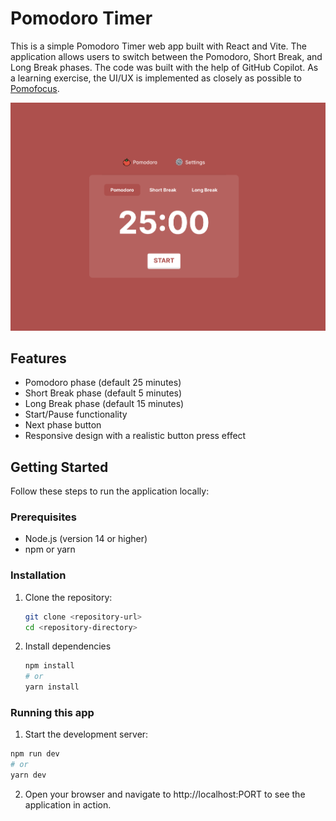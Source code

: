 # Pomodoro Timer

This is a simple Pomodoro Timer web app built with React and Vite. The application allows users to switch between the Pomodoro, Short Break, and Long Break phases. The code was built with the help of GitHub Copilot. As a learning exercise, the UI/UX is implemented as closely as possible to [Pomofocus](https://pomofocus.io/).

![Pomodoro Timer Screenshot](./screenshot.png)

## Features

- Pomodoro phase (default 25 minutes)
- Short Break phase (default 5 minutes)
- Long Break phase (default 15 minutes)
- Start/Pause functionality
- Next phase button
- Responsive design with a realistic button press effect

## Getting Started

Follow these steps to run the application locally:

### Prerequisites

- Node.js (version 14 or higher)
- npm or yarn

### Installation

1. Clone the repository:
   ```bash
   git clone <repository-url>
   cd <repository-directory>
   ```
2. Install dependencies

    ``` bash
    npm install
    # or
    yarn install
    ```
### Running this app
1. Start the development server:
``` bash
npm run dev
# or
yarn dev
```
2. Open your browser and navigate to http://localhost:PORT to see the application in action.
